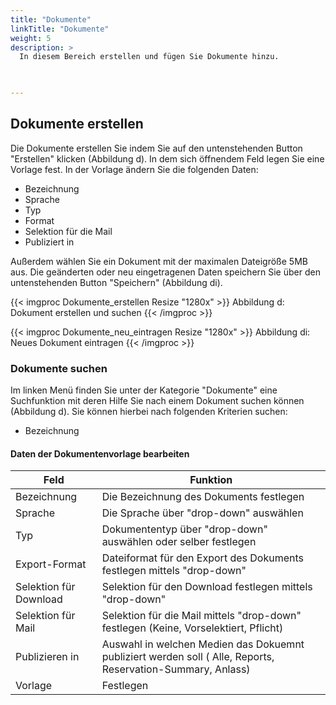 ```yaml
---
title: "Dokumente"
linkTitle: "Dokumente"
weight: 5
description: >
  In diesem Bereich erstellen und fügen Sie Dokumente hinzu.   
 


---
```

## Dokumente erstellen
Die Dokumente erstellen Sie indem Sie auf den untenstehenden Button "Erstellen" klicken (Abbildung d). In dem sich öffnendem Feld legen Sie eine Vorlage fest. 
In der Vorlage ändern Sie die folgenden Daten: 
* Bezeichnung
* Sprache
* Typ
* Format
* Selektion für die Mail
* Publiziert in 

Außerdem wählen Sie ein Dokument mit der maximalen Dateigröße 5MB aus. Die geänderten oder neu eingetragenen Daten speichern Sie über den untenstehenden Button "Speichern" (Abbildung di).


{{< imgproc Dokumente_erstellen Resize "1280x" >}}
Abbildung d: Dokument erstellen und suchen
{{< /imgproc >}}

{{< imgproc Dokumente_neu_eintragen Resize "1280x" >}}
Abbildung di: Neues Dokument eintragen 
{{< /imgproc >}}

### Dokumente suchen 
Im linken Menü finden Sie unter der Kategorie "Dokumente" eine Suchfunktion mit deren Hilfe Sie nach einem Dokument suchen können (Abbildung d). Sie können hierbei nach folgenden Kriterien suchen: 

* Bezeichnung

#### Daten der Dokumentenvorlage bearbeiten
| Feld         | Funktion         | 
| ------------- |-------------  | 
| Bezeichnung          | Die Bezeichnung des Dokuments festlegen | 
| Sprache   | Die Sprache über "drop-down" auswählen     |  
| Typ  | Dokumententyp über  "drop-down" auswählen oder selber festlegen    |  
| Export-Format   |  Dateiformat für den Export des Dokuments festlegen mittels "drop-down"    |  
| Selektion für Download    | Selektion für den Download festlegen mittels "drop-down"   |  
| Selektion für Mail   |   Selektion für die Mail mittels "drop-down" festlegen (Keine, Vorselektiert, Pflicht)  |  
| Publizieren in     |   Auswahl in welchen Medien das Dokuemnt publiziert werden soll ( Alle, Reports, Reservation-Summary, Anlass)   |  
| Vorlage   | Festlegen    |  




